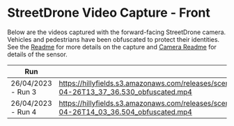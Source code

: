 # StreetDrone Video Capture - Front

Below are the videos captured with the forward-facing StreetDrone camera.  Vehicles and pedestrians have been obfuscated to protect their identities. 
See the [Readme](ReadMe.md) for more details on the capture and [Camera Readme](../../ReadMe.md) for details of the sensor.


|Run | Link |
|----|------|
| 26/04/2023 - Run 3 | https://hillyfields.s3.amazonaws.com/releases/scenegraph/bubble/StreetDrone/Cameras/Front/Video/STREETDRONE.FRONTCAM_VIDEO.2023-04-26T13_37_36.530_obfuscated.mp4 |
| 26/04/2023 - Run 4 | https://hillyfields.s3.amazonaws.com/releases/scenegraph/bubble/StreetDrone/Cameras/Front/Video/STREETDRONE.FRONTCAM_VIDEO.2023-04-26T14_03_36.504_obfuscated.mp4 |
